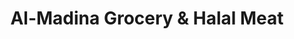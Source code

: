 ---
title: "Al-Madina Grocery & Halal Meat"
url: /renton/al-madina-grocery-und-halal-meat/
shop: Lebensmittel
---